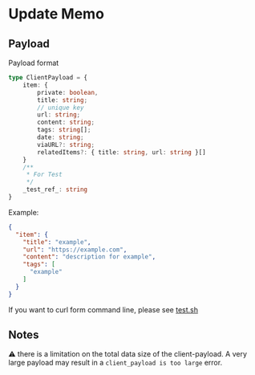 # Update Memo

## Payload

Payload format

```ts
type ClientPayload = {
    item: {
        private: boolean,
        title: string;
        // unique key
        url: string;
        content: string;
        tags: string[];
        date: string;
        viaURL?: string;
        relatedItems?: { title: string, url: string }[]
    }
    /**
     * For Test
     */
    _test_ref_: string
}
```

Example:

```json
{
  "item": {
    "title": "example",
    "url": "https://example.com",
    "content": "description for example",
    "tags": [
      "example"
    ]
  }
}
```

If you want to curl form command line, please see [test.sh](test.sh)

## Notes

:warning: there is a limitation on the total data size of the client-payload.
A very large payload may result in a `client_payload is too large` error.
